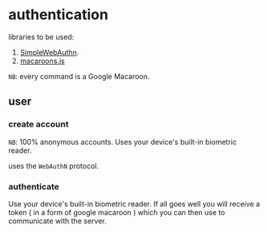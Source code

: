 # authentication

libraries to be used:

1. [SimpleWebAuthn](https://github.com/MasterKale/SimpleWebAuthn).
2. [macaroons.js](https://github.com/nitram509/macaroons.js)

`NB`: every command is a Google Macaroon.

## user

### create account

`NB`: 100% anonymous accounts. Uses your device's built-in biometric reader.

uses the `WebAuthN` protocol.

### authenticate

Use your device's built-in biometric reader.
If all goes well you will receive a token ( in a form of google macaroon ) which you can then use to communicate with the server.
